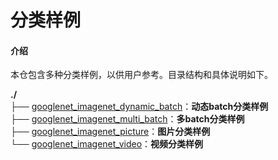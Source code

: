 # 分类样例

#### 介绍
本仓包含多种分类样例，以供用户参考。目录结构和具体说明如下。

**./**   
├── [googlenet_imagenet_dynamic_batch](./googlenet_imagenet_dynamic_batch)：**动态batch分类样例**   
├── [googlenet_imagenet_multi_batch](./googlenet_imagenet_multi_batch)：**多batch分类样例**   
├── [googlenet_imagenet_picture](./googlenet_imagenet_picture)：**图片分类样例**   
└── [googlenet_imagenet_video](./googlenet_imagenet_video)：**视频分类样例**  